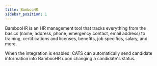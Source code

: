 ```yaml
---
title: BambooHR
sidebar_position: 1
---
```


BambooHR is an HR management tool that tracks everything from the basics (name, address, phone, emergency contact, email address) to training, certifications and licenses, benefits, job specifics, salary, and more.

When the integration is enabled, CATS can automatically send candidate information into BambooHR upon changing a candidate's status.
